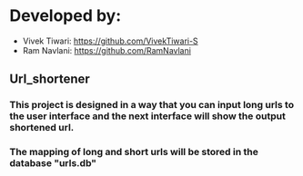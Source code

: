 # Developed by:
- Vivek Tiwari: https://github.com/VivekTiwari-S
- Ram Navlani: https://github.com/RamNavlani

## Url_shortener
### This project is designed in a way that you can input long urls to the user interface and the next interface will show the output shortened url. 
### The mapping of long and short urls will be stored in the database "urls.db"
